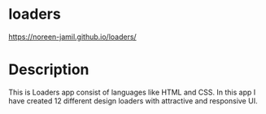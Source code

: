 # loaders
https://noreen-jamil.github.io/loaders/

# Description
This is Loaders app consist of languages like HTML and CSS. In this app I have created 12 different design loaders with attractive and responsive UI.
